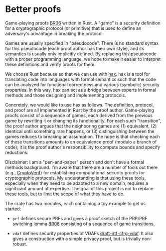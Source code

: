 # Better proofs

Game-playing proofs [BR06] written in Rust. A "game" is a security definition
for a cryptographic protocol (or primitive) that is used to define an
adversary's advantage in breaking the protocol.

Games are usually specified in "pseudocode". There is no standard syntax for
this pseudocode (each proof author has their own style), and its semantics is
usually only implicitly defined. By replacing this pseudocode with a proper
programming language, we hope to make it easier to interpret these definitions
and verify proofs for them.

We choose Rust because so that we can use with [hax](https://cryspen.com/hax/).
hax is a tool for translating code into languages with formal semantics such
that the code can be analyzed for functional correctness and various (symbolic)
security properties. In this way, hax can act as a bridge between experts in
formal methods and those designing and implementing protocols.

Concretely, we would like to use hax as follows. The definition, protocol, and
proof are all implemented in Rust by the proof author. Game-playing proofs
consist of a sequence of games, each derived from the previous game by
rewriting it or changing its functionality. For each such "transition", the
proof author argues that the neighboring games are (1) equivalent, (2)
identical until something rare happens, or (3) distinguishing between the games
reduces to breaking an assumption. The hope is that checking each of these
transitions amounts to an equivalence proof (modulo a branch of code); it is
the proof author's responsibility to compute bounds and specify reductions.

Disclaimer: I am a "pen-and-paper" person and don't have a formal methods
background. I'm aware that there are a number of tools out there (e.g.,
[CryptoVerif](https://bblanche.gitlabpages.inria.fr/CryptoVerif/)) for
establishing computational security proofs for cryptographic protocols. My
understanding is that using these tools, especially when they need to be
adapted to a new domain, requires a significant amount of expertise. The goal
of this project is not to replace these tools, but to limit the scope of what
they have to do.

The crate has two modules, each containing a toy example to get us started:

- `prf` defines secure PRFs and gives a proof sketch of the PRP/PRF switching
  lemma [BR06] consisting of a sequence of game transitions.

- `vdaf` defines security properties of VDAFs [draft-irtf-cfrg-vdaf]. It also
  gives a construction with a simple privacy proof, but is trivially
  non-robust.

[BR06]: https://eprint.iacr.org/2004/331
[draft-irtf-cfrg-vdaf]: https://datatracker.ietf.org/doc/draft-irtf-cfrg-vdaf
